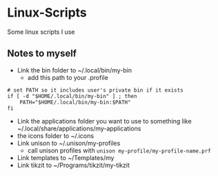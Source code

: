 # Linux-Scripts
Some linux scripts I use

## Notes to myself

- Link the bin folder to ~/.local/bin/my-bin
  - add this path to your .profile

```
# set PATH so it includes user's private bin if it exists
if [ -d "$HOME/.local/bin/my-bin" ] ; then
    PATH="$HOME/.local/bin/my-bin:$PATH"
fi
```

- Link the applications folder you want to use to something like ~/.local/share/applications/my-applications
- the icons folder to ~/.icons
- Link unison to ~/.unison/my-profiles
  - call unison profiles with `unison my-profile/my-profile-name.prf`
- Link templates to ~/Templates/my
- Link tikzit to ~/Programs/tikzit/my-tikzit

